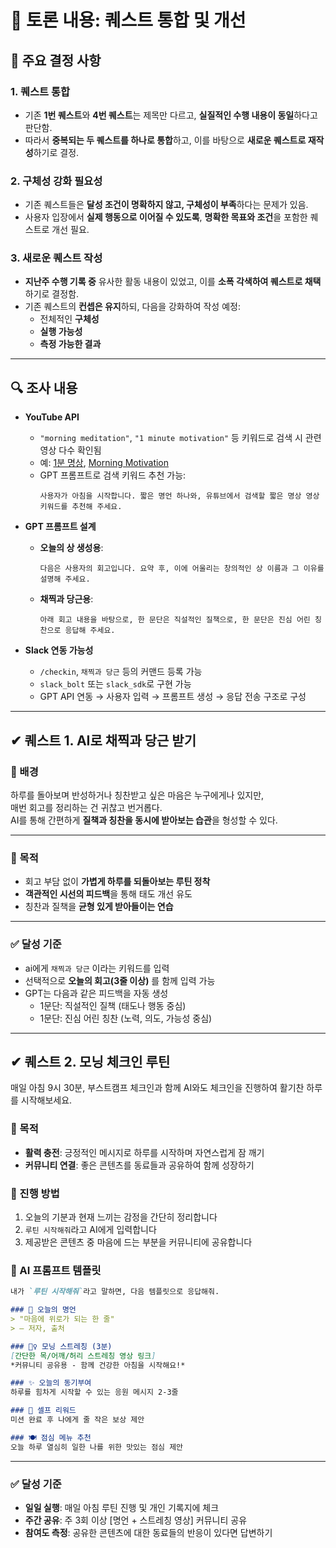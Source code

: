 # 📝 토론 내용: 퀘스트 통합 및 개선

## 🎯 주요 결정 사항

### 1. 퀘스트 통합
- 기존 **1번 퀘스트**와 **4번 퀘스트**는 제목만 다르고, **실질적인 수행 내용이 동일**하다고 판단함.
- 따라서 **중복되는 두 퀘스트를 하나로 통합**하고, 이를 바탕으로 **새로운 퀘스트로 재작성**하기로 결정.

### 2. 구체성 강화 필요성
- 기존 퀘스트들은 **달성 조건이 명확하지 않고, 구체성이 부족**하다는 문제가 있음.
- 사용자 입장에서 **실제 행동으로 이어질 수 있도록**, **명확한 목표와 조건**을 포함한 퀘스트로 개선 필요.

### 3. 새로운 퀘스트 작성
- **지난주 수행 기록 중** 유사한 활동 내용이 있었고, 이를 **소폭 각색하여 퀘스트로 채택**하기로 결정함.
- 기존 퀘스트의 **컨셉은 유지**하되, 다음을 강화하여 작성 예정:
  - 전체적인 **구체성**
  - **실행 가능성**
  - **측정 가능한 결과**

---

## 🔍 조사 내용

- **YouTube API**
  - `"morning meditation"`, `"1 minute motivation"` 등 키워드로 검색 시 관련 영상 다수 확인됨
  - 예: [1분 명상](https://www.youtube.com/watch?v=inpok4MKVLM), [Morning Motivation](https://www.youtube.com/watch?v=2Lz0VOltZKA)
  - GPT 프롬프트로 검색 키워드 추천 가능:
    ```
    사용자가 아침을 시작합니다. 짧은 명언 하나와, 유튜브에서 검색할 짧은 명상 영상 키워드를 추천해 주세요.
    ```

- **GPT 프롬프트 설계**
  - **오늘의 상 생성용**:
    ```
    다음은 사용자의 회고입니다. 요약 후, 이에 어울리는 창의적인 상 이름과 그 이유를 설명해 주세요.
    ```
  - **채찍과 당근용**:
    ```
    아래 회고 내용을 바탕으로, 한 문단은 직설적인 질책으로, 한 문단은 진심 어린 칭찬으로 응답해 주세요.
    ```

- **Slack 연동 가능성**
  - `/checkin`, `채찍과 당근` 등의 커맨드 등록 가능
  - `slack_bolt` 또는 `slack_sdk`로 구현 가능
  - GPT API 연동 → 사용자 입력 → 프롬프트 생성 → 응답 전송 구조로 구성

---

## ✔ 퀘스트 1. AI로 채찍과 당근 받기

### 💭 배경
하루를 돌아보며 반성하거나 칭찬받고 싶은 마음은 누구에게나 있지만,  
매번 회고를 정리하는 건 귀찮고 번거롭다.  
AI를 통해 간편하게 **질책과 칭찬을 동시에 받아보는 습관**을 형성할 수 있다.

---

### 🎯 목적
- 회고 부담 없이 **가볍게 하루를 되돌아보는 루틴 정착**
- **객관적인 시선의 피드백**을 통해 태도 개선 유도
- 칭찬과 질책을 **균형 있게 받아들이는 연습**

---

### ✅ 달성 기준
- ai에게 `채찍과 당근` 이라는 키워드를 입력
- 선택적으로 **오늘의 회고(3줄 이상)** 를 함께 입력 가능
- GPT는 다음과 같은 피드백을 자동 생성
  - 1문단: 직설적인 질책 (태도나 행동 중심)
  - 1문단: 진심 어린 칭찬 (노력, 의도, 가능성 중심)
---

## ✔ 퀘스트 2. 모닝 체크인 루틴

매일 아침 9시 30분, 부스트캠프 체크인과 함께 AI와도 체크인을 진행하여 활기찬 하루를 시작해보세요.

### 🎯 목적
- **활력 충전**: 긍정적인 메시지로 하루를 시작하며 자연스럽게 잠 깨기
- **커뮤니티 연결**: 좋은 콘텐츠를 동료들과 공유하여 함께 성장하기

### 📝 진행 방법
1. 오늘의 기분과 현재 느끼는 감정을 간단히 정리합니다
2. `루틴 시작해줘`라고 AI에게 입력합니다
3. 제공받은 콘텐츠 중 마음에 드는 부분을 커뮤니티에 공유합니다

### 🤖 AI 프롬프트 템플릿
```markdown
내가 `루틴 시작해줘`라고 말하면, 다음 템플릿으로 응답해줘.

### 📖 오늘의 명언
> "마음에 위로가 되는 한 줄"
> — 저자, 출처

### 🧘‍♀️ 모닝 스트레칭 (3분)
[간단한 목/어깨/허리 스트레칭 영상 링크]
*커뮤니티 공유용 - 함께 건강한 아침을 시작해요!*

### ✨ 오늘의 동기부여
하루를 힘차게 시작할 수 있는 응원 메시지 2-3줄

### 🎁 셀프 리워드
미션 완료 후 나에게 줄 작은 보상 제안

### 🍽️ 점심 메뉴 추천
오늘 하루 열심히 일한 나를 위한 맛있는 점심 제안
```
---

### ✅ 달성 기준
- **일일 실행**: 매일 아침 루틴 진행 및 개인 기록지에 체크
- **주간 공유**: 주 3회 이상 [명언 + 스트레칭 영상] 커뮤니티 공유
- **참여도 측정**: 공유한 콘텐츠에 대한 동료들의 반응이 있다면 답변하기



